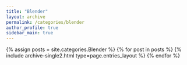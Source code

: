 ```yaml
---
title: "Blender"
layout: archive
permalink: /categories/blender
author_profile: true
sidebar_main: true
---
```


{% assign posts = site.categories.Blender %}
{% for post in posts %} {% include archive-single2.html type=page.entries_layout %} {% endfor %}